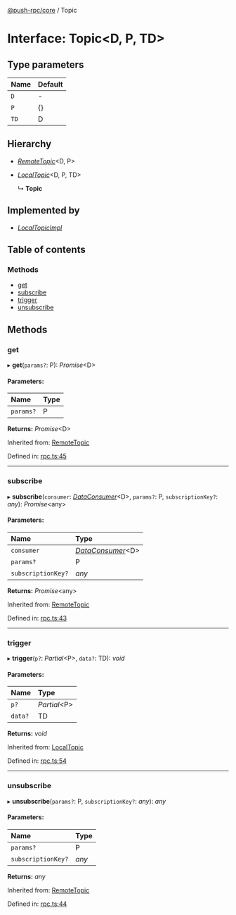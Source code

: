 [@push-rpc/core](../README.md) / Topic

# Interface: Topic<D, P, TD\>

## Type parameters

| Name | Default |
| :------ | :------ |
| `D` | - |
| `P` | {} |
| `TD` | D |

## Hierarchy

* [*RemoteTopic*](remotetopic.md)<D, P\>

* [*LocalTopic*](localtopic.md)<D, P, TD\>

  ↳ **Topic**

## Implemented by

* [*LocalTopicImpl*](../classes/localtopicimpl.md)

## Table of contents

### Methods

- [get](topic.md#get)
- [subscribe](topic.md#subscribe)
- [trigger](topic.md#trigger)
- [unsubscribe](topic.md#unsubscribe)

## Methods

### get

▸ **get**(`params?`: P): *Promise*<D\>

#### Parameters:

| Name | Type |
| :------ | :------ |
| `params?` | P |

**Returns:** *Promise*<D\>

Inherited from: [RemoteTopic](remotetopic.md)

Defined in: [rpc.ts:45](https://github.com/vasyas/typescript-rpc/blob/a0bd7db/packages/core/src/rpc.ts#L45)

___

### subscribe

▸ **subscribe**(`consumer`: [*DataConsumer*](../README.md#dataconsumer)<D\>, `params?`: P, `subscriptionKey?`: *any*): *Promise*<any\>

#### Parameters:

| Name | Type |
| :------ | :------ |
| `consumer` | [*DataConsumer*](../README.md#dataconsumer)<D\> |
| `params?` | P |
| `subscriptionKey?` | *any* |

**Returns:** *Promise*<any\>

Inherited from: [RemoteTopic](remotetopic.md)

Defined in: [rpc.ts:43](https://github.com/vasyas/typescript-rpc/blob/a0bd7db/packages/core/src/rpc.ts#L43)

___

### trigger

▸ **trigger**(`p?`: *Partial*<P\>, `data?`: TD): *void*

#### Parameters:

| Name | Type |
| :------ | :------ |
| `p?` | *Partial*<P\> |
| `data?` | TD |

**Returns:** *void*

Inherited from: [LocalTopic](localtopic.md)

Defined in: [rpc.ts:54](https://github.com/vasyas/typescript-rpc/blob/a0bd7db/packages/core/src/rpc.ts#L54)

___

### unsubscribe

▸ **unsubscribe**(`params?`: P, `subscriptionKey?`: *any*): *any*

#### Parameters:

| Name | Type |
| :------ | :------ |
| `params?` | P |
| `subscriptionKey?` | *any* |

**Returns:** *any*

Inherited from: [RemoteTopic](remotetopic.md)

Defined in: [rpc.ts:44](https://github.com/vasyas/typescript-rpc/blob/a0bd7db/packages/core/src/rpc.ts#L44)
